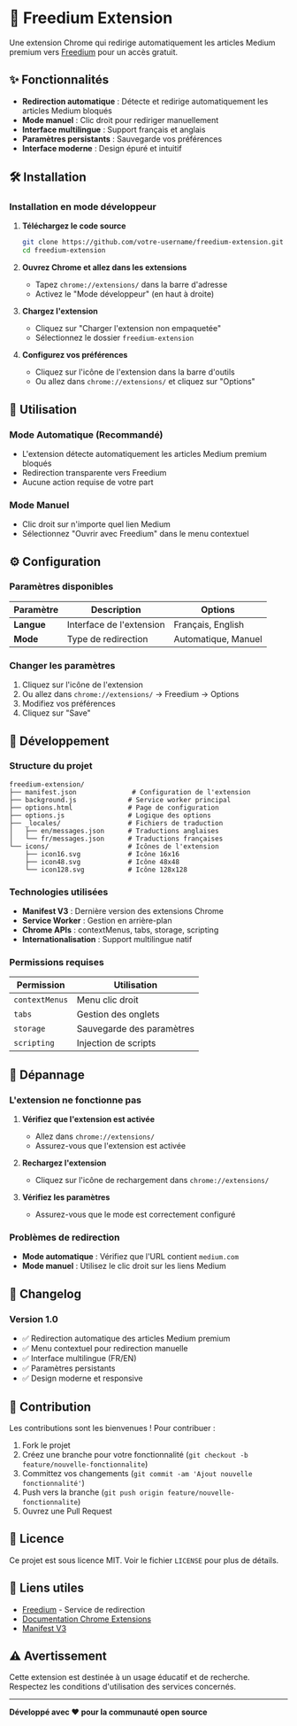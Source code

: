 # 🚀 Freedium Extension

Une extension Chrome qui redirige automatiquement les articles Medium premium vers [Freedium](https://freedium.cfd) pour un accès gratuit.

## ✨ Fonctionnalités

- **Redirection automatique** : Détecte et redirige automatiquement les articles Medium bloqués
- **Mode manuel** : Clic droit pour rediriger manuellement
- **Interface multilingue** : Support français et anglais
- **Paramètres persistants** : Sauvegarde vos préférences
- **Interface moderne** : Design épuré et intuitif

## 🛠️ Installation

### Installation en mode développeur

1. **Téléchargez le code source**
   ```bash
   git clone https://github.com/votre-username/freedium-extension.git
   cd freedium-extension
   ```

2. **Ouvrez Chrome et allez dans les extensions**
   - Tapez `chrome://extensions/` dans la barre d'adresse
   - Activez le "Mode développeur" (en haut à droite)

3. **Chargez l'extension**
   - Cliquez sur "Charger l'extension non empaquetée"
   - Sélectionnez le dossier `freedium-extension`

4. **Configurez vos préférences**
   - Cliquez sur l'icône de l'extension dans la barre d'outils
   - Ou allez dans `chrome://extensions/` et cliquez sur "Options"

## 🎯 Utilisation

### Mode Automatique (Recommandé)
- L'extension détecte automatiquement les articles Medium premium bloqués
- Redirection transparente vers Freedium
- Aucune action requise de votre part

### Mode Manuel
- Clic droit sur n'importe quel lien Medium
- Sélectionnez "Ouvrir avec Freedium" dans le menu contextuel

## ⚙️ Configuration

### Paramètres disponibles

| Paramètre | Description | Options |
|-----------|-------------|---------|
| **Langue** | Interface de l'extension | Français, English |
| **Mode** | Type de redirection | Automatique, Manuel |

### Changer les paramètres

1. Cliquez sur l'icône de l'extension
2. Ou allez dans `chrome://extensions/` → Freedium → Options
3. Modifiez vos préférences
4. Cliquez sur "Save"

## 🔧 Développement

### Structure du projet

```
freedium-extension/
├── manifest.json              # Configuration de l'extension
├── background.js             # Service worker principal
├── options.html              # Page de configuration
├── options.js                # Logique des options
├── _locales/                 # Fichiers de traduction
│   ├── en/messages.json      # Traductions anglaises
│   └── fr/messages.json      # Traductions françaises
└── icons/                    # Icônes de l'extension
    ├── icon16.svg            # Icône 16x16
    ├── icon48.svg            # Icône 48x48
    └── icon128.svg           # Icône 128x128
```

### Technologies utilisées

- **Manifest V3** : Dernière version des extensions Chrome
- **Service Worker** : Gestion en arrière-plan
- **Chrome APIs** : contextMenus, tabs, storage, scripting
- **Internationalisation** : Support multilingue natif

### Permissions requises

| Permission | Utilisation |
|------------|-------------|
| `contextMenus` | Menu clic droit |
| `tabs` | Gestion des onglets |
| `storage` | Sauvegarde des paramètres |
| `scripting` | Injection de scripts |

## 🐛 Dépannage

### L'extension ne fonctionne pas

1. **Vérifiez que l'extension est activée**
   - Allez dans `chrome://extensions/`
   - Assurez-vous que l'extension est activée

2. **Rechargez l'extension**
   - Cliquez sur l'icône de rechargement dans `chrome://extensions/`

3. **Vérifiez les paramètres**
   - Assurez-vous que le mode est correctement configuré

### Problèmes de redirection

- **Mode automatique** : Vérifiez que l'URL contient `medium.com`
- **Mode manuel** : Utilisez le clic droit sur les liens Medium

## 📝 Changelog

### Version 1.0
- ✅ Redirection automatique des articles Medium premium
- ✅ Menu contextuel pour redirection manuelle
- ✅ Interface multilingue (FR/EN)
- ✅ Paramètres persistants
- ✅ Design moderne et responsive

## 🤝 Contribution

Les contributions sont les bienvenues ! Pour contribuer :

1. Fork le projet
2. Créez une branche pour votre fonctionnalité (`git checkout -b feature/nouvelle-fonctionnalite`)
3. Committez vos changements (`git commit -am 'Ajout nouvelle fonctionnalité'`)
4. Push vers la branche (`git push origin feature/nouvelle-fonctionnalite`)
5. Ouvrez une Pull Request

## 📄 Licence

Ce projet est sous licence MIT. Voir le fichier `LICENSE` pour plus de détails.

## 🔗 Liens utiles

- [Freedium](https://freedium.cfd) - Service de redirection
- [Documentation Chrome Extensions](https://developer.chrome.com/docs/extensions/)
- [Manifest V3](https://developer.chrome.com/docs/extensions/mv3/intro/)

## ⚠️ Avertissement

Cette extension est destinée à un usage éducatif et de recherche. Respectez les conditions d'utilisation des services concernés.

---

**Développé avec ❤️ pour la communauté open source**
